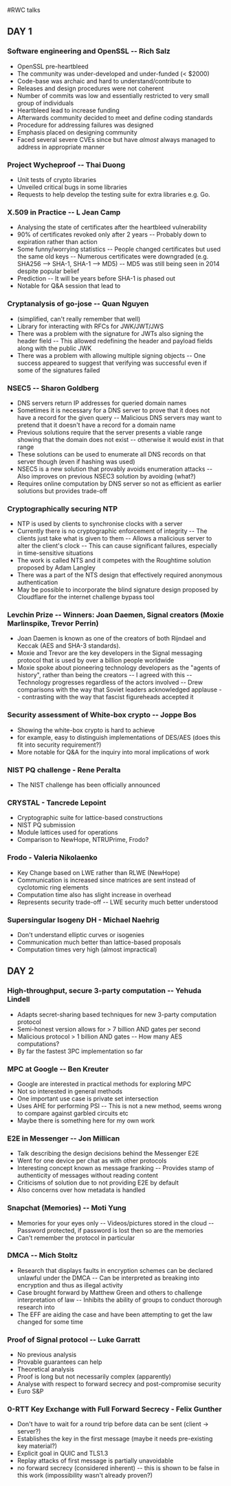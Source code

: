 #RWC talks

## DAY 1

### Software engineering and OpenSSL -- Rich Salz

- OpenSSL pre-heartbleed
- The community was under-developed and under-funded (< $2000)
- Code-base was archaic and hard to understand/contribute to
- Releases and design procedures were not coherent
- Number of commits was low and essentially restricted to very small group of individuals
- Heartbleed lead to increase funding
- Afterwards community decided to meet and define coding standards
- Procedure for addressing failures was designed
- Emphasis placed on designing community
- Faced several severe CVEs since but have _almost_ always managed to address in appropriate manner

### Project Wycheproof -- Thai Duong

- Unit tests of crypto libraries 
- Unveiled critical bugs in some libraries
- Requests to help develop the testing suite for extra libraries e.g. Go.

### X.509 in Practice -- L Jean Camp

- Analysing the state of certificates after the heartbleed vulnerability
- 90% of certificates revoked only after 2 years
-- Probably down to expiration rather than action
- Some funny/worrying statistics
-- People changed certificates but used the same old keys
-- Numerous certificates were downgraded (e.g. SHA256 --> SHA-1, SHA-1 --> MD5)
-- MD5 was still being seen in 2014 despite popular belief
- Prediction
-- It will be years before SHA-1 is phased out
- Notable for Q&A session that lead to 

### Cryptanalysis of go-jose -- Quan Nguyen

- (simplified, can't really remember that well)
- Library for interacting with RFCs for JWK/JWT/JWS
- There was a problem with the signature for JWTs also signing the header field
-- This allowed redefining the header and payload fields along with the public JWK
- There was a problem with allowing multiple signing objects
-- One success appeared to suggest that verifying was successful even if some of the signatures failed

### NSEC5 -- Sharon Goldberg

- DNS servers return IP addresses for queried domain names
- Sometimes it is necessary for a DNS server to prove that it does not have a record for the given query
-- Malicious DNS servers may want to pretend that it doesn't have a record for a domain name
- Previous solutions require that the server presents a viable range showing that the domain does not exist
-- otherwise it would exist in that range
- These solutions can be used to enumerate all DNS records on that server though (even if hashing was used)
- NSEC5 is a new solution that provably avoids enumeration attacks
-- Also improves on previous NSEC3 solution by avoiding (what?)
- Requires online computation by DNS server so not as efficient as earlier solutions but provides trade-off

### Cryptographically securing NTP

- NTP is used by clients to synchronise clocks with a server
- Currently there is no cryptographic enforcement of integrity 
-- The clients just take what is given to them
-- Allows a malicious server to alter the client's clock
-- This can cause significant failures, especially in time-sensitive situations
- The work is called NTS and it competes with the Roughtime solution proposed by Adam Langley
- There was a part of the NTS design that effectively required anonymous authentication
- May be possible to incorporate the blind signature design proposed by Cloudflare for the internet challenge bypass tool

### Levchin Prize -- Winners: Joan Daemen, Signal creators (Moxie Marlinspike, Trevor Perrin)

- Joan Daemen is known as one of the creators of both Rijndael and Keccak (AES and SHA-3 standards).
- Moxie and Trevor are the key developers in the Signal messaging protocol that is used by over a billion people worldwide
- Moxie spoke about pioneering technology developers as the "agents of history", rather than being the creators
-- I agreed with this
-- Technology progresses regardless of the actors involved
-- Drew comparisons with the way that Soviet leaders acknowledged applause -- contrasting with the way that fascist figureheads accepted it

### Security assessment of White-box crypto -- Joppe Bos

- Showing the white-box crypto is hard to achieve
- for example, easy to distinguish implementations of DES/AES (does this fit into security requirement?)
- More notable for Q&A for the inquiry into moral implications of work

### NIST PQ challenge - Rene Peralta

- The NIST challenge has been officially announced

### CRYSTAL - Tancrede Lepoint

- Cryptographic suite for lattice-based constructions
- NIST PQ submission 
- Module lattices used for operations
- Comparison to NewHope, NTRUPrime, Frodo?

### Frodo - Valeria Nikolaenko

- Key Change based on LWE rather than RLWE (NewHope)
- Communication is increased since matrices are sent instead of cyclotomic ring elements
- Computation time also has slight increase in overhead
- Represents security trade-off
-- LWE security much better understood 

### Supersingular Isogeny DH - Michael Naehrig

- Don't understand elliptic curves or isogenies
- Communication much better than lattice-based proposals
- Computation times very high (almost impractical)

## DAY 2

### High-throughput, secure 3-party computation -- Yehuda Lindell

- Adapts secret-sharing based techniques for new 3-party computation protocol
- Semi-honest version allows for > 7 billion AND gates per second
- Malicious protocol > 1 billion AND gates
-- How many AES computations?
- By far the fastest 3PC implementation so far

### MPC at Google -- Ben Kreuter

- Google are interested in practical methods for exploring MPC
- Not so interested in general methods
- One important use case is private set intersection
- Uses AHE for performing PSI
-- This is not a new method, seems wrong to compare against garbled circuits etc
- Maybe there is something here for my own work

### E2E in Messenger -- Jon Millican

- Talk describing the design decisions behind the Messenger E2E 
- Went for one device per chat as with other protocols
- Interesting concept known as message franking
-- Provides stamp of authenticity of messages without reading content
- Criticisms of solution due to not providing E2E by default
- Also concerns over how metadata is handled

### Snapchat (Memories) -- Moti Yung

- Memories for your eyes only
-- Videos/pictures stored in the cloud 
-- Password protected, if password is lost then so are the memories
- Can't remember the protocol in particular

### DMCA -- Mich Stoltz

- Research that displays faults in encryption schemes can be declared unlawful under the DMCA
-- Can be interpreted as breaking into encryption and thus as illegal activity
- Case brought forward by Matthew Green and others to challenge interpretation of law
-- Inhibits the ability of groups to conduct thorough research into 
- The EFF are aiding the case and have been attempting to get the law changed for some time


### Proof of Signal protocol -- Luke Garratt

- No previous analysis
- Provable guarantees can help
- Theoretical analysis
- Proof is long but not necessarily complex (apparently)
- Analyse with respect to forward secrecy and post-compromise security
- Euro S&P

### 0-RTT Key Exchange with Full Forward Secrecy - Felix Gunther

- Don't have to wait for a round trip before data can be sent (client -> server?)
- Establishes the key in the first message (maybe it needs pre-existing key material?)
- Explicit goal in QUIC and TLS1.3
- Replay attacks of first message is partially unavoidable
- no forward secrecy (considered inherent)
-- this is shown to be false in this work (impossibility wasn't already proven?)